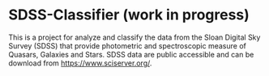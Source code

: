 # SDSS-Classifier (work in progress)
This is a project for analyze and classify the data from the Sloan Digital Sky Survey (SDSS) that provide photometric and spectroscopic measure of Quasars, Galaxies and Stars. SDSS data are public accessible and can be download from https://www.sciserver.org/. 